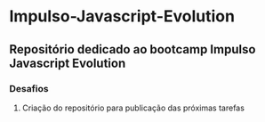 # Impulso-Javascript-Evolution
## Repositório dedicado ao bootcamp Impulso Javascript Evolution 

### Desafios

1. Criação do repositório para publicação das próximas tarefas
